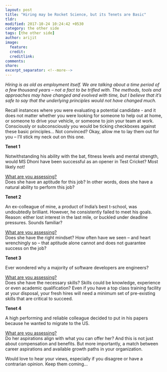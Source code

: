 ```yaml
---
layout: post
title: "Hiring may be Rocket Science, but its Tenets are Basic"
tldr: 
modified: 2017-10-24 10:24:42 +0530
category: the other side
tags: [the other side]
author: arijit
image:
  feature: 
  credit: 
  creditlink: 
comments: 
share: 
excerpt_separator: <!--more-->
---
```


_Hiring is as old as employment itself. We are talking about a time period of a few thousand years – not a fact to be trifled with. The methods, tools and approaches may have changed and evolved with time, but I believe that it’s safe to say that the underlying principles would not have changed much._
<!--more-->


Recall instances where you were evaluating a potential candidate - and it does not matter whether you were looking for someone to help out at home, or someone to drive your vehicle, or someone to join your team at work. Consciously or subconsciously you would be ticking checkboxes against these basic principles… Not convinced? Okay, allow me to lay them out for you – I’ll stick my neck out on this one.

**Tenet 1**

Notwithstanding his ability with the bat, fitness levels and mental strength, would MS Dhoni have been successful as an opener in Test Cricket? Most likely not!

<u>What are you assessing?</u><br>
Does she have an aptitude for this job? In other words, does she have a natural ability to perform this job? 

**Tenet 2**

An ex-colleague of mine, a product of India’s best t-school, was undoubtedly brilliant. However, he consistently failed to meet his goals. Reason: either lost interest in the last mile, or buckled under deadline pressures. Sounds familiar?

<u>What are you assessing?</u><br>
Does she have the right mindset? How often have we seen – and heart wrenchingly so – that aptitude alone cannot and does not guarantee success on the job?

**Tenet 3**

Ever wondered why a majority of software developers are engineers?

<u>What are you assessing?</u><br>
Does she have the necessary skills? Skills could be knowledge, experience or even academic qualification? Even if you have a top class training facility at your disposal, your fresh hires will need a minimum set of pre-existing skills that are critical to succeed.

**Tenet 4**

A high performing and reliable colleague decided to put in his papers because he wanted to migrate to the US.

<u>What are you assessing?</u><br>
Do her aspirations align with what you can offer her? And this is not just about compensation and benefits. But more importantly, a match between career aspirations and available growth paths in your organization.

Would love to hear your views, especially if you disagree or have a contrarian opinion. Keep them coming…
